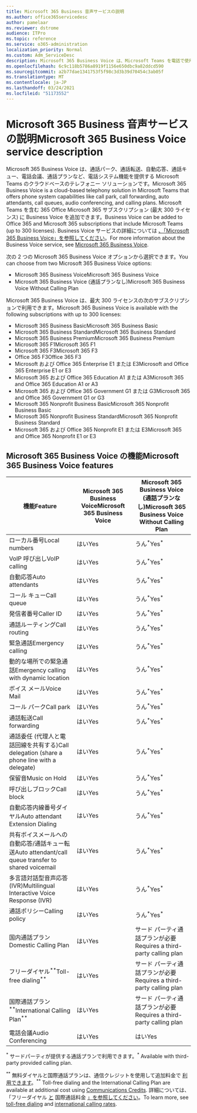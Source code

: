 ```yaml
---
title: Microsoft 365 Business 音声サービスの説明
ms.author: office365servicedesc
author: pamelaar
ms.reviewer: dstrome
audience: ITPro
ms.topic: reference
ms.service: o365-administration
localization_priority: Normal
ms.custom: Adm_ServiceDesc
description: Microsoft 365 Business Voice は、Microsoft Teams を電話で使用できるアドイン サービスです。 電話システム、国内通話プラン、SMS、電話会議を組み合わせたもの。
ms.openlocfilehash: 6c9c118b5786a8919f1156e650dbc9a82ddcd590
ms.sourcegitcommit: a2b77dae1341753f5f98c3d3b39d70454c3ab05f
ms.translationtype: MT
ms.contentlocale: ja-JP
ms.lasthandoff: 03/24/2021
ms.locfileid: "51173552"
---
```

# <a name="microsoft-365-business-voice-service-description"></a><span data-ttu-id="8ae3a-104">Microsoft 365 Business 音声サービスの説明</span><span class="sxs-lookup"><span data-stu-id="8ae3a-104">Microsoft 365 Business Voice service description</span></span>

<span data-ttu-id="8ae3a-105">Microsoft 365 Business Voice は、通話パーク、通話転送、自動応答、通話キュー、電話会議、通話プランなど、電話システム機能を提供する Microsoft Teams のクラウドベースのテレフォニー ソリューションです。</span><span class="sxs-lookup"><span data-stu-id="8ae3a-105">Microsoft 365 Business Voice is a cloud-based telephony solution in Microsoft Teams that offers phone system capabilities like call park, call forwarding, auto attendants, call queues, audio conferencing, and calling plans.</span></span> <span data-ttu-id="8ae3a-106">Microsoft Teams を含む 365 Office Microsoft 365 サブスクリプション (最大 300 ライセンス) に Business Voice を追加できます。</span><span class="sxs-lookup"><span data-stu-id="8ae3a-106">Business Voice can be added to Office 365 and Microsoft 365 subscriptions that include Microsoft Teams (up to 300 licenses).</span></span> <span data-ttu-id="8ae3a-107">Business Voice サービスの詳細については [、「Microsoft 365 Business Voice」を参照してください](/MicrosoftTeams/business-voice/whats-business-voice)。</span><span class="sxs-lookup"><span data-stu-id="8ae3a-107">For more information about the Business Voice service, see [Microsoft 365 Business Voice](/MicrosoftTeams/business-voice/whats-business-voice).</span></span>

<span data-ttu-id="8ae3a-108">次の 2 つの Microsoft 365 Business Voice オプションから選択できます。</span><span class="sxs-lookup"><span data-stu-id="8ae3a-108">You can choose from two Microsoft 365 Business Voice options:</span></span>

- <span data-ttu-id="8ae3a-109">Microsoft 365 Business Voice</span><span class="sxs-lookup"><span data-stu-id="8ae3a-109">Microsoft 365 Business Voice</span></span>
- <span data-ttu-id="8ae3a-110">Microsoft 365 Business Voice (通話プランなし)</span><span class="sxs-lookup"><span data-stu-id="8ae3a-110">Microsoft 365 Business Voice Without Calling Plan</span></span>

<span data-ttu-id="8ae3a-111">Microsoft 365 Business Voice は、最大 300 ライセンスの次のサブスクリプションで利用できます。</span><span class="sxs-lookup"><span data-stu-id="8ae3a-111">Microsoft 365 Business Voice is available with the following subscriptions with up to 300 licenses:</span></span>

- <span data-ttu-id="8ae3a-112">Microsoft 365 Business Basic</span><span class="sxs-lookup"><span data-stu-id="8ae3a-112">Microsoft 365 Business Basic</span></span>
- <span data-ttu-id="8ae3a-113">Microsoft 365 Business Standard</span><span class="sxs-lookup"><span data-stu-id="8ae3a-113">Microsoft 365 Business Standard</span></span>
- <span data-ttu-id="8ae3a-114">Microsoft 365 Business Premium</span><span class="sxs-lookup"><span data-stu-id="8ae3a-114">Microsoft 365 Business Premium</span></span>
- <span data-ttu-id="8ae3a-115">Microsoft 365 F1</span><span class="sxs-lookup"><span data-stu-id="8ae3a-115">Microsoft 365 F1</span></span>
- <span data-ttu-id="8ae3a-116">Microsoft 365 F3</span><span class="sxs-lookup"><span data-stu-id="8ae3a-116">Microsoft 365 F3</span></span>
- <span data-ttu-id="8ae3a-117">Office 365 F3</span><span class="sxs-lookup"><span data-stu-id="8ae3a-117">Office 365 F3</span></span>
- <span data-ttu-id="8ae3a-118">Microsoft および Office 365 Enterprise E1 または E3</span><span class="sxs-lookup"><span data-stu-id="8ae3a-118">Microsoft and Office 365 Enterprise E1 or E3</span></span>
- <span data-ttu-id="8ae3a-119">Microsoft 365 および Office 365 Education A1 または A3</span><span class="sxs-lookup"><span data-stu-id="8ae3a-119">Microsoft 365 and Office 365 Education A1 or A3</span></span>
- <span data-ttu-id="8ae3a-120">Microsoft 365 および Office 365 Government G1 または G3</span><span class="sxs-lookup"><span data-stu-id="8ae3a-120">Microsoft 365 and Office 365 Government G1 or G3</span></span>
- <span data-ttu-id="8ae3a-121">Microsoft 365 Nonprofit Business Basic</span><span class="sxs-lookup"><span data-stu-id="8ae3a-121">Microsoft 365 Nonprofit Business Basic</span></span>
- <span data-ttu-id="8ae3a-122">Microsoft 365 Nonprofit Business Standard</span><span class="sxs-lookup"><span data-stu-id="8ae3a-122">Microsoft 365 Nonprofit Business Standard</span></span>
- <span data-ttu-id="8ae3a-123">Microsoft 365 および Office 365 Nonprofit E1 または E3</span><span class="sxs-lookup"><span data-stu-id="8ae3a-123">Microsoft 365 and Office 365 Nonprofit E1 or E3</span></span>

## <a name="microsoft-365-business-voice-features"></a><span data-ttu-id="8ae3a-124">Microsoft 365 Business Voice の機能</span><span class="sxs-lookup"><span data-stu-id="8ae3a-124">Microsoft 365 Business Voice features</span></span>

| <span data-ttu-id="8ae3a-125">機能</span><span class="sxs-lookup"><span data-stu-id="8ae3a-125">Feature</span></span> | <span data-ttu-id="8ae3a-126">Microsoft 365 Business Voice</span><span class="sxs-lookup"><span data-stu-id="8ae3a-126">Microsoft 365 Business Voice</span></span> | <span data-ttu-id="8ae3a-127">Microsoft 365 Business Voice (通話プランなし)</span><span class="sxs-lookup"><span data-stu-id="8ae3a-127">Microsoft 365 Business Voice Without Calling Plan</span></span> |
|--------------------------------------------------------|------------------------------|---------------------------------------------------|
| <span data-ttu-id="8ae3a-128">ローカル番号</span><span class="sxs-lookup"><span data-stu-id="8ae3a-128">Local numbers</span></span> | <span data-ttu-id="8ae3a-129">はい</span><span class="sxs-lookup"><span data-stu-id="8ae3a-129">Yes</span></span> | <span data-ttu-id="8ae3a-130">うん<sup>\*</sup></span><span class="sxs-lookup"><span data-stu-id="8ae3a-130">Yes<sup>\*</sup></span></span> |
| <span data-ttu-id="8ae3a-131">VoIP 呼び出し</span><span class="sxs-lookup"><span data-stu-id="8ae3a-131">VoIP calling</span></span> | <span data-ttu-id="8ae3a-132">はい</span><span class="sxs-lookup"><span data-stu-id="8ae3a-132">Yes</span></span> | <span data-ttu-id="8ae3a-133">うん<sup>\*</sup></span><span class="sxs-lookup"><span data-stu-id="8ae3a-133">Yes<sup>\*</sup></span></span> |
| <span data-ttu-id="8ae3a-134">自動応答</span><span class="sxs-lookup"><span data-stu-id="8ae3a-134">Auto attendants</span></span> | <span data-ttu-id="8ae3a-135">はい</span><span class="sxs-lookup"><span data-stu-id="8ae3a-135">Yes</span></span> | <span data-ttu-id="8ae3a-136">うん<sup>\*</sup></span><span class="sxs-lookup"><span data-stu-id="8ae3a-136">Yes<sup>\*</sup></span></span> |
| <span data-ttu-id="8ae3a-137">コール キュー</span><span class="sxs-lookup"><span data-stu-id="8ae3a-137">Call queue</span></span> | <span data-ttu-id="8ae3a-138">はい</span><span class="sxs-lookup"><span data-stu-id="8ae3a-138">Yes</span></span> | <span data-ttu-id="8ae3a-139">うん<sup>\*</sup></span><span class="sxs-lookup"><span data-stu-id="8ae3a-139">Yes<sup>\*</sup></span></span> |
| <span data-ttu-id="8ae3a-140">発信者番号</span><span class="sxs-lookup"><span data-stu-id="8ae3a-140">Caller ID</span></span> | <span data-ttu-id="8ae3a-141">はい</span><span class="sxs-lookup"><span data-stu-id="8ae3a-141">Yes</span></span> | <span data-ttu-id="8ae3a-142">うん<sup>\*</sup></span><span class="sxs-lookup"><span data-stu-id="8ae3a-142">Yes<sup>\*</sup></span></span> |
| <span data-ttu-id="8ae3a-143">通話ルーティング</span><span class="sxs-lookup"><span data-stu-id="8ae3a-143">Call routing</span></span> | <span data-ttu-id="8ae3a-144">はい</span><span class="sxs-lookup"><span data-stu-id="8ae3a-144">Yes</span></span> | <span data-ttu-id="8ae3a-145">うん<sup>\*</sup></span><span class="sxs-lookup"><span data-stu-id="8ae3a-145">Yes<sup>\*</sup></span></span> |
| <span data-ttu-id="8ae3a-146">緊急通話</span><span class="sxs-lookup"><span data-stu-id="8ae3a-146">Emergency calling</span></span> | <span data-ttu-id="8ae3a-147">はい</span><span class="sxs-lookup"><span data-stu-id="8ae3a-147">Yes</span></span> | <span data-ttu-id="8ae3a-148">うん<sup>\*</sup></span><span class="sxs-lookup"><span data-stu-id="8ae3a-148">Yes<sup>\*</sup></span></span> |
| <span data-ttu-id="8ae3a-149">動的な場所での緊急通話</span><span class="sxs-lookup"><span data-stu-id="8ae3a-149">Emergency calling with dynamic location</span></span> | <span data-ttu-id="8ae3a-150">はい</span><span class="sxs-lookup"><span data-stu-id="8ae3a-150">Yes</span></span> | <span data-ttu-id="8ae3a-151">うん<sup>\*</sup></span><span class="sxs-lookup"><span data-stu-id="8ae3a-151">Yes<sup>\*</sup></span></span> |
| <span data-ttu-id="8ae3a-152">ボイス メール</span><span class="sxs-lookup"><span data-stu-id="8ae3a-152">Voice Mail</span></span> | <span data-ttu-id="8ae3a-153">はい</span><span class="sxs-lookup"><span data-stu-id="8ae3a-153">Yes</span></span> | <span data-ttu-id="8ae3a-154">うん<sup>\*</sup></span><span class="sxs-lookup"><span data-stu-id="8ae3a-154">Yes<sup>\*</sup></span></span> |
| <span data-ttu-id="8ae3a-155">コール パーク</span><span class="sxs-lookup"><span data-stu-id="8ae3a-155">Call park</span></span> | <span data-ttu-id="8ae3a-156">はい</span><span class="sxs-lookup"><span data-stu-id="8ae3a-156">Yes</span></span> | <span data-ttu-id="8ae3a-157">うん<sup>\*</sup></span><span class="sxs-lookup"><span data-stu-id="8ae3a-157">Yes<sup>\*</sup></span></span> |
| <span data-ttu-id="8ae3a-158">通話転送</span><span class="sxs-lookup"><span data-stu-id="8ae3a-158">Call forwarding</span></span> | <span data-ttu-id="8ae3a-159">はい</span><span class="sxs-lookup"><span data-stu-id="8ae3a-159">Yes</span></span> | <span data-ttu-id="8ae3a-160">うん<sup>\*</sup></span><span class="sxs-lookup"><span data-stu-id="8ae3a-160">Yes<sup>\*</sup></span></span> |
| <span data-ttu-id="8ae3a-161">通話委任 (代理人と電話回線を共有する)</span><span class="sxs-lookup"><span data-stu-id="8ae3a-161">Call delegation (share a phone line with a delegate)</span></span> | <span data-ttu-id="8ae3a-162">はい</span><span class="sxs-lookup"><span data-stu-id="8ae3a-162">Yes</span></span> | <span data-ttu-id="8ae3a-163">うん<sup>\*</sup></span><span class="sxs-lookup"><span data-stu-id="8ae3a-163">Yes<sup>\*</sup></span></span> |
| <span data-ttu-id="8ae3a-164">保留音</span><span class="sxs-lookup"><span data-stu-id="8ae3a-164">Music on Hold</span></span> | <span data-ttu-id="8ae3a-165">はい</span><span class="sxs-lookup"><span data-stu-id="8ae3a-165">Yes</span></span> | <span data-ttu-id="8ae3a-166">うん<sup>\*</sup></span><span class="sxs-lookup"><span data-stu-id="8ae3a-166">Yes<sup>\*</sup></span></span> |
| <span data-ttu-id="8ae3a-167">呼び出しブロック</span><span class="sxs-lookup"><span data-stu-id="8ae3a-167">Call block</span></span> | <span data-ttu-id="8ae3a-168">はい</span><span class="sxs-lookup"><span data-stu-id="8ae3a-168">Yes</span></span> | <span data-ttu-id="8ae3a-169">うん<sup>\*</sup></span><span class="sxs-lookup"><span data-stu-id="8ae3a-169">Yes<sup>\*</sup></span></span> |
| <span data-ttu-id="8ae3a-170">自動応答内線番号ダイヤル</span><span class="sxs-lookup"><span data-stu-id="8ae3a-170">Auto attendant Extension Dialing</span></span> | <span data-ttu-id="8ae3a-171">はい</span><span class="sxs-lookup"><span data-stu-id="8ae3a-171">Yes</span></span> | <span data-ttu-id="8ae3a-172">うん<sup>\*</sup></span><span class="sxs-lookup"><span data-stu-id="8ae3a-172">Yes<sup>\*</sup></span></span> |
| <span data-ttu-id="8ae3a-173">共有ボイスメールへの自動応答/通話キュー転送</span><span class="sxs-lookup"><span data-stu-id="8ae3a-173">Auto attendant/call queue transfer to shared voicemail</span></span> | <span data-ttu-id="8ae3a-174">はい</span><span class="sxs-lookup"><span data-stu-id="8ae3a-174">Yes</span></span> | <span data-ttu-id="8ae3a-175">うん<sup>\*</sup></span><span class="sxs-lookup"><span data-stu-id="8ae3a-175">Yes<sup>\*</sup></span></span> |
| <span data-ttu-id="8ae3a-176">多言語対話型音声応答 (IVR)</span><span class="sxs-lookup"><span data-stu-id="8ae3a-176">Multilingual Interactive Voice Response (IVR)</span></span> | <span data-ttu-id="8ae3a-177">はい</span><span class="sxs-lookup"><span data-stu-id="8ae3a-177">Yes</span></span> | <span data-ttu-id="8ae3a-178">うん<sup>\*</sup></span><span class="sxs-lookup"><span data-stu-id="8ae3a-178">Yes<sup>\*</sup></span></span> |
| <span data-ttu-id="8ae3a-179">通話ポリシー</span><span class="sxs-lookup"><span data-stu-id="8ae3a-179">Calling policy</span></span> | <span data-ttu-id="8ae3a-180">はい</span><span class="sxs-lookup"><span data-stu-id="8ae3a-180">Yes</span></span> | <span data-ttu-id="8ae3a-181">うん<sup>\*</sup></span><span class="sxs-lookup"><span data-stu-id="8ae3a-181">Yes<sup>\*</sup></span></span> |
| <span data-ttu-id="8ae3a-182">国内通話プラン</span><span class="sxs-lookup"><span data-stu-id="8ae3a-182">Domestic Calling Plan</span></span> | <span data-ttu-id="8ae3a-183">はい</span><span class="sxs-lookup"><span data-stu-id="8ae3a-183">Yes</span></span> | <span data-ttu-id="8ae3a-184">サード パーティ通話プランが必要</span><span class="sxs-lookup"><span data-stu-id="8ae3a-184">Requires a third-party calling plan</span></span> |
| <span data-ttu-id="8ae3a-185">フリーダイヤル<sup>\*\*</sup></span><span class="sxs-lookup"><span data-stu-id="8ae3a-185">Toll-free dialing<sup>\*\*</sup></span></span> | <span data-ttu-id="8ae3a-186">はい</span><span class="sxs-lookup"><span data-stu-id="8ae3a-186">Yes</span></span> | <span data-ttu-id="8ae3a-187">サード パーティ通話プランが必要</span><span class="sxs-lookup"><span data-stu-id="8ae3a-187">Requires a third-party calling plan</span></span> |
| <span data-ttu-id="8ae3a-188">国際通話プラン<sup>\*\*</sup></span><span class="sxs-lookup"><span data-stu-id="8ae3a-188">International Calling Plan<sup>\*\*</sup></span></span> | <span data-ttu-id="8ae3a-189">はい</span><span class="sxs-lookup"><span data-stu-id="8ae3a-189">Yes</span></span> | <span data-ttu-id="8ae3a-190">サード パーティ通話プランが必要</span><span class="sxs-lookup"><span data-stu-id="8ae3a-190">Requires a third-party calling plan</span></span> |
| <span data-ttu-id="8ae3a-191">電話会議</span><span class="sxs-lookup"><span data-stu-id="8ae3a-191">Audio Conferencing</span></span> | <span data-ttu-id="8ae3a-192">はい</span><span class="sxs-lookup"><span data-stu-id="8ae3a-192">Yes</span></span> | <span data-ttu-id="8ae3a-193">はい</span><span class="sxs-lookup"><span data-stu-id="8ae3a-193">Yes</span></span> |

<span data-ttu-id="8ae3a-194"><sup>\*</sup> サードパーティが提供する通話プランで利用できます。</span><span class="sxs-lookup"><span data-stu-id="8ae3a-194"><sup>\*</sup> Available with third-party provided calling plan.</span></span>

<span data-ttu-id="8ae3a-195"><sup>\*\*</sup> 無料ダイヤルと国際通話プランは、通信クレジットを使用して追加料金で [利用できます](/microsoftteams/what-are-communications-credits)。</span><span class="sxs-lookup"><span data-stu-id="8ae3a-195"><sup>\*\*</sup> Toll-free dialing and the International Calling Plan are available at additional cost using [Communications Credits](/microsoftteams/what-are-communications-credits).</span></span> <span data-ttu-id="8ae3a-196">詳細については、「フリーダイヤル [と](/microsoftteams/toll-free-dialing-limitations-and-restrictions) 国際通話料金 [」を参照してください](https://www.microsoft.com/microsoft-365/microsoft-teams/voice-calling?rtc=1#ow-download-rates)。</span><span class="sxs-lookup"><span data-stu-id="8ae3a-196">To learn more, see [toll-free dialing](/microsoftteams/toll-free-dialing-limitations-and-restrictions) and [international calling rates](https://www.microsoft.com/microsoft-365/microsoft-teams/voice-calling?rtc=1#ow-download-rates).</span></span>